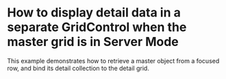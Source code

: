 # How to display detail data in a separate GridControl when the master grid is in Server Mode


<p>This example demonstrates how to retrieve a master object from a focused row, and bind its detail collection to the detail grid.</p>

<br/>


